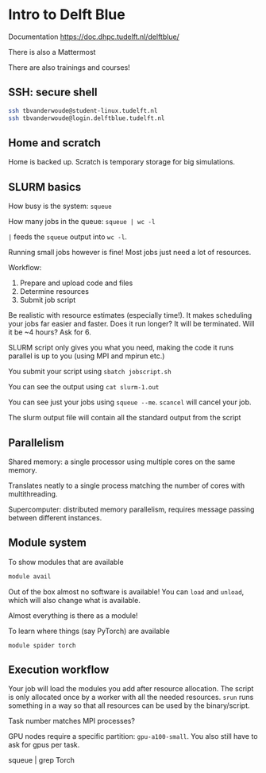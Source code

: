 # Intro to Delft Blue

Documentation
https://doc.dhpc.tudelft.nl/delftblue/

There is also a Mattermost

There are also trainings and courses!

## SSH: secure shell

```bash
ssh tbvanderwoude@student-linux.tudelft.nl
ssh tbvanderwoude@login.delftblue.tudelft.nl
```

## Home and scratch

Home is backed up. Scratch is temporary storage for big simulations.

## SLURM basics

How busy is the system: `squeue`

How many jobs in the queue:
`squeue | wc -l`

`|` feeds the `squeue` output into `wc -l`. 

Running small jobs however is fine! Most jobs just need a lot of resources.

Workflow:

1. Prepare and upload code and files
2. Determine resources
3. Submit job script

Be realistic with resource estimates (especially time!). It makes scheduling your jobs far easier and faster. Does it run longer? It will be terminated. Will it be ~4 hours? Ask for 6.

SLURM script only gives you what you need, making the code it runs parallel is up to you (using MPI and mpirun etc.)

You submit your script using `sbatch jobscript.sh`

You can see the output using `cat slurm-1.out`

You can see just your jobs using `squeue --me`. `scancel` will cancel your job. 

The slurm output file will contain all the standard output from the script

## Parallelism

Shared memory: a single processor using multiple cores on the same memory.

Translates neatly to a single process matching the number of cores with multithreading.

Supercomputer: distributed memory parallelism, requires message passing between different instances.

## Module system

To show modules that are available

```bash
module avail
```

Out of the box almost no software is available! You can `load` and `unload`, which will also change what is available. 

Almost everything is there as a module!

To learn where things (say PyTorch) are available

```
module spider torch
```

## Execution workflow

Your job will load the modules you add after resource allocation. The script is only allocated once by a worker with all the needed resources. `srun` runs something in a way so that all resources can be used by the binary/script.

Task number matches MPI processes?

GPU nodes require a specific partition: `gpu-a100-small`. You also still have to ask for gpus per task. 

squeue | grep Torch 
